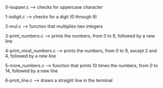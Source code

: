 0-isupper.c --> checks for uppercase character


1-isdigit.c --> checks for a digit (0 through 9)


2-mul.c --> function that multiplies two integers


3-print_numbers.c --> prints the numbers, from 0 to 9, followed by a new line


4-print_most_numbers.c --> prints the numbers, from 0 to 9, except 2 and 4, followed by a new line


5-more_numbers.c --> function that prints 10 times the numbers, from 0 to 14, followed by a new line


6-print_line.c --> draws a straight line in the terminal


